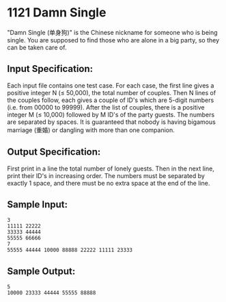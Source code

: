 # 1121 Damn Single
"Damn Single (单身狗)" is the Chinese nickname for someone who is being single. You are supposed to find those who are alone in a big party, so they can be taken care of.

## Input Specification:
Each input file contains one test case. For each case, the first line gives a positive integer N (≤ 50,000), the total number of couples. Then N lines of the couples follow, each gives a couple of ID's which are 5-digit numbers (i.e. from 00000 to 99999). After the list of couples, there is a positive integer M (≤ 10,000) followed by M ID's of the party guests. The numbers are separated by spaces. It is guaranteed that nobody is having bigamous marriage (重婚) or dangling with more than one companion.

## Output Specification:
First print in a line the total number of lonely guests. Then in the next line, print their ID's in increasing order. The numbers must be separated by exactly 1 space, and there must be no extra space at the end of the line.

## Sample Input:
    3
    11111 22222
    33333 44444
    55555 66666
    7
    55555 44444 10000 88888 22222 11111 23333

## Sample Output:
    5
    10000 23333 44444 55555 88888